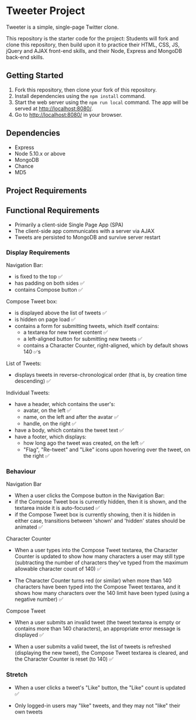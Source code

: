 # Tweeter Project

Tweeter is a simple, single-page Twitter clone.

This repository is the starter code for the project: Students will fork and clone this repository, then build upon it to practice their HTML, CSS, JS, jQuery and AJAX front-end skills, and their Node, Express and MongoDB back-end skills.

## Getting Started

1. Fork this repository, then clone your fork of this repository.
2. Install dependencies using the `npm install` command.
3. Start the web server using the `npm run local` command. The app will be served at <http://localhost:8080/>.
4. Go to <http://localhost:8080/> in your browser.

## Dependencies

- Express
- Node 5.10.x or above
- MongoDB
- Chance
- MD5

## Project Requirements

## Functional Requirements
- Primarily a client-side Single Page App (SPA)
- The client-side app communicates with a server via AJAX
- Tweets are persisted to MongoDB and survive server restart

### Display Requirements
Navigation Bar:

- is fixed to the top :white_check_mark:
- has padding on both sides :white_check_mark:
- contains Compose button :white_check_mark:

Compose Tweet box:

- is displayed above the list of tweets :white_check_mark:
- is hidden on page load :white_check_mark:
- contains a form for submitting tweets, which itself contains:
    - a textarea for new tweet content :white_check_mark:
    - a left-aligned button for submitting new tweets :white_check_mark:
    - contains a Character Counter, right-aligned, which by default shows   140 :white_check_mark:s

List of Tweets:

- displays tweets in reverse-chronological order (that is, by       creation time descending) :white_check_mark:

Individual Tweets:

- have a header, which contains the user's:
    - avatar, on the left :white_check_mark:
    - name, on the left and after the avatar :white_check_mark:
    - handle, on the right :white_check_mark:
- have a body, which contains the tweet text :white_check_mark:
- have a footer, which displays:
    - how long ago the tweet was created, on the left :white_check_mark:
    - "Flag", "Re-tweet" and "Like" icons upon hovering over the tweet,  on the right :white_check_mark:

### Behaviour

Navigation Bar
- When a user clicks the Compose button in the Navigation Bar:
- if the Compose Tweet box is currently hidden, then it is shown, and the textarea inside it is auto-focused :white_check_mark:
- if the Compose Tweet box is currently showing, then it is hidden
in either case, transitions between 'shown' and 'hidden' states should be animated :white_check_mark:

Character Counter
- When a user types into the Compose Tweet textarea, the Character Counter is updated to show how many characters a user may still type (subtracting the number of characters they've typed from the maximum allowable character count of 140) :white_check_mark:

- The Character Counter turns red (or similar) when more than 140 characters have been typed into the Compose Tweet textarea, and it shows how many characters over the 140 limit have been typed (using a negative number) :white_check_mark:

Compose Tweet
- When a user submits an invalid tweet (the tweet textarea is empty or contains more than 140 characters), an appropriate error message is displayed :white_check_mark:

- When a user submits a valid tweet, the list of tweets is refreshed (displaying the new tweet), the Compose Tweet textarea is cleared, and the Character Counter is reset (to 140) :white_check_mark:

### Stretch
- When a user clicks a tweet's "Like" button, the "Like" count is updated :white_check_mark:

- Only logged-in users may "like" tweets, and they may not "like" their own tweets
